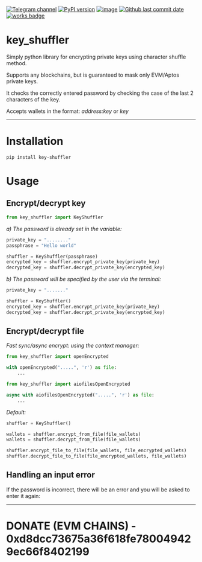 [![Telegram channel](https://img.shields.io/endpoint?url=https://runkit.io/damiankrawczyk/telegram-badge/branches/master?url=https://t.me/cryptogovnozavod)](https://t.me/cryptogovnozavod)
[![PyPI version](https://badge.fury.io/py/key_shuffler.svg)](https://badge.fury.io/py/key_shuffler)
[![image](https://img.shields.io/pypi/pyversions/key_shuffler.svg)](https://pypi.org/project/key_shuffler/)
[![Github last commit date](https://img.shields.io/github/last-commit/indicatedl/key_shuffler.svg?label=Updated&logo=github&cacheSeconds=600)](https://github.com/indicatedl/key_shuffler/commits)
[![works badge](https://cdn.jsdelivr.net/gh/nikku/works-on-my-machine@v0.2.0/badge.svg)](https://github.com/nikku/works-on-my-machine)  

# key_shuffler

Simply python library for encrypting private keys using character shuffle method.

Supports any blockchains, but is guaranteed to mask only EVM/Aptos private keys.

It checks the correctly entered password by checking the case of the last 2 characters of the key.

Accepts wallets in the format: _address:key_ or _key_

---

# Installation
```
pip install key-shuffler
```

# Usage

## Encrypt/decrypt key
```python
from key_shuffler import KeyShuffler
```
_a) The password is already set in the variable:_
```python
private_key = "........"
passphrase = "Hello world" 

shuffler = KeyShuffler(passphrase)
encrypted_key = shuffler.encrypt_private_key(private_key)
decrypted_key = shuffler.decrypt_private_key(encrypted_key)
```

_b) The password will be specified by the user via the terminal:_
```python
private_key = "......."

shuffler = KeyShuffler()
encrypted_key = shuffler.encrypt_private_key(private_key)
decrypted_key = shuffler.decrypt_private_key(encrypted_key)
```

## Encrypt/decrypt file
_Fast sync/async encrypt: using the context manager:_
```python
from key_shuffler import openEncrypted

with openEncrypted(".....", 'r') as file:
    ...
```

```python
from key_shuffler import aiofilesOpenEncrypted

async with aiofilesOpenEncrypted(".....", 'r') as file:
    ...
```

_Default:_
```python
shuffler = KeyShuffler()

wallets = shuffler.encrypt_from_file(file_wallets)
wallets = shuffler.decrypt_from_file(file_wallets)

shuffler.encrypt_file_to_file(file_wallets, file_encrypted_wallets)
shuffler.decrypt_file_to_file(file_encrypted_wallets, file_wallets)

```

## Handling an input error
If the password is incorrect, there will be an error and you will be asked to enter it again:

---


# DONATE (EVM CHAINS) - 0xd8dcc73675a36f618fe780049429ec66f8402199
